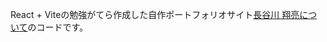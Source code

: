 React + Viteの勉強がてら作成した自作ポートフォリオサイト[長谷川 翔亮について](https://syosukecreator.github.io/sy-portfolio)のコードです。

